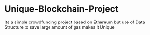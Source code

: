 # Unique-Blockchain-Project
Its a simple crowdfunding project based on Ethereum but use of Data Structure to save large amount of gas makes it Unique
